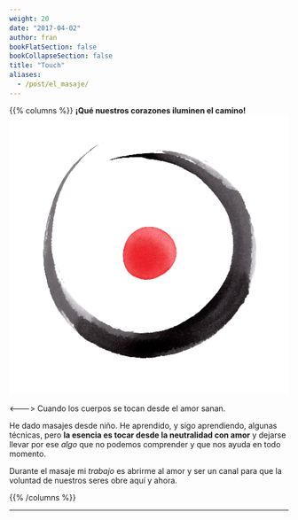 ```yaml
---
weight: 20
date: "2017-04-02"
author: fran
bookFlatSection: false
bookCollapseSection: false
title: "Touch"
aliases:
  - /post/el_masaje/
---
```

{{% columns %}}
**¡Qué nuestros corazones iluminen el camino!**
![PauLluc.png](PauLluc.png)

<--->
Cuando los cuerpos se tocan desde el amor sanan.

He dado masajes desde niño. He aprendido, y sigo aprendiendo, algunas técnicas, pero **la esencia es tocar desde la neutralidad con amor** y
dejarse llevar por ese _algo_ que no podemos comprender y que nos ayuda en todo momento.

Durante el masaje mi _trabajo_ es abrirme al amor y ser un canal para que la voluntad de nuestros seres obre aquí y ahora.


{{% /columns %}}

___


